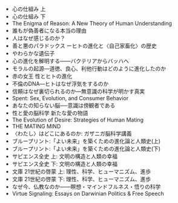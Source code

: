- 心の仕組み 上
- 心の仕組み 下
- The Enigma of Reason: A New Theory of Human Understanding
- 誰もが偽善者になる本当の理由
- 人はなぜ感じるのか？
- 善と悪のパラドックス ーヒトの進化と〈自己家畜化〉の歴史
- やわらかな遺伝子
- 心の進化を解明する――バクテリアからバッハへ 
- モラルの起源―道徳、良心、利他行動はどのように進化したのか
- 赤の女王 性とヒトの進化
- 不倫のDNA―ヒトはなぜ浮気をするのか
- 信頼はなぜ裏切られるのか―無意識の科学が明かす真実
- Spent: Sex, Evolution, and Consumer Behavior
- あなたの知らない脳──意識は傍観者である
- 性と愛の脳科学 新たな愛の物語
- The Evolution of Desire: Strategies of Human Mating
- THE MATING MIND
- 〈わたし〉はどこにあるのか: ガザニガ脳科学講義
- ブループリント:「よい未来」を築くための進化論と人類史(上)
- ブループリント:「よい未来」を築くための進化論と人類史(下)
- サピエンス全史 上: 文明の構造と人類の幸福 
- サピエンス全史 下: 文明の構造と人類の幸福
- 文庫 21世紀の啓蒙 上: 理性、科学、ヒューマニズム、進歩
- 文庫 21世紀の啓蒙 下: 理性、科学、ヒューマニズム、進歩
- なぜ今、仏教なのか――瞑想・マインドフルネス・悟りの科学
- Virtue Signaling: Essays on Darwinian Politics & Free Speech
